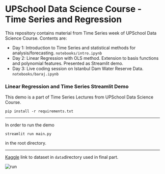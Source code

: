 # UPSchool Data Science Course - Time Series and Regression

This repository contains material from Time Series week of UPSchool Data Science Course. Contents are:

* Day 1: Introduction to Time Series and statistical methods for analysis/forecasting. `notebooks/intro.ipynb`
* Day 2: Linear Regression with OLS method. Extension to basis functions and polynomial features. Presented as Streamlit demo.
* Day 3: Live coding session on Istanbul Dam Water Reserve Data. `notebooks/baraj.ipynb`

### Linear Regression and Time Series Streamlit Demo

This demo is a part of Time Series Lectures from UPSchool Data Science Course.

`pip install -r requirements.txt`

----

In order to run the demo 

`streamlit run main.py`

in the root directory.

----

[Kaggle](https://www.kaggle.com/uciml/electric-power-consumption-data-set) link to dataset in ```data```directory used in final part. 

![run](resources/st_run.gif)
